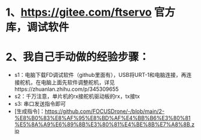 # 1、https://gitee.com/ftservo 官方库，调试软件
# 2、我自己手动做的经验步骤：
- s1：电脑下载FD调试软件（github里面有），USB将URT-1和电脑连接，再连接舵机，在电脑上面先软件调整舵机，详见https://zhuanlan.zhihu.com/p/345309655
- s2：千万注意，单片机的rx接舵机驱动板的rx，tx接tx
- s3: 串口发送指令即可
- [生成指令]：https://github.com/FOCUSDrone/-/blob/main/2-%E8%B0%83%E8%AF%95%E8%BD%AF%E4%BB%B6%E3%80%81%E5%8A%A9%E6%89%8B%E3%80%81%E4%BE%8B%E7%A8%8B.zip
